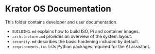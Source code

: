 # Krator OS Documentation

This folder contains developer and user documentation.

- `BUILDING.md` explains how to build ISO, Pi and container images.
- `architecture.md` provides an overview of the system layout.
- `security.md` describes the basic hardening included by default.
- `requirements.txt` lists Python packages required for the AI assistant.


